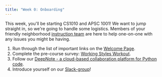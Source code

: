```yaml
---
title: "Week 0: Onboarding"
---
```


This week, you'll be starting CS1010 and APSC 1001! We want to jump straight in, so we're going to handle some logistics. 
Members of your friendly neighborhood [instruction team](/contact.html) are here to help one-on-one with any issues you might be having.

1. Run through the list of important links on the <a href="/index" target="_blank">Welcome Page</a>.
2. Complete the pre-course survey: <a href="https://docs.google.com/forms/d/e/1FAIpQLSfN_wKwb7h0_DHXS8olXMRO915r9P1mVut2aueyIXuNXvYFSg/viewform?usp=sf_link" target="_blank">Working Styles Workout</a>.
3. Follow our <a href="{{ site.baseurl }}{% link files/DeepNote_Onboarding_Students.pdf %}" target="_blank">DeepNote - a cloud-based collaboration platform for Python code</a>.
4. Introduce yourself on our <a href="http://apsc1001seasgwu.slack.com" target="_blank">Slack-group</a>!


